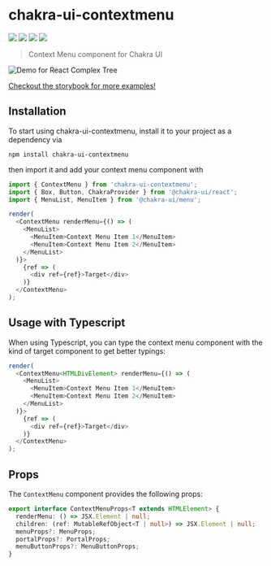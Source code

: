 # chakra-ui-contextmenu

![](https://badgen.net/npm/v/chakra-ui-contextmenu)
![](https://badgen.net/npm/types/chakra-ui-contextmenu)
[![](https://badgen.net/bundlephobia/dependency-count/react-complex-tree)](https://bundlephobia.com/package/chakra-ui-contextmenu)
[![](https://badgen.net/bundlephobia/minzip/react-complex-tree)](https://bundlephobia.com/package/chakra-ui-contextmenu)

> Context Menu component for Chakra UI

![Demo for React Complex Tree](https://i.imgur.com/LDeTCoQ.gif)

[Checkout the storybook for more examples!](http://lukasbach.github.io/chakra-ui-contextmenu/)

## Installation

To start using chakra-ui-contextmenu, install it to your project as a dependency via

```
npm install chakra-ui-contextmenu
```

then import it and add your context menu component with

```typescript jsx
import { ContextMenu } from 'chakra-ui-contextmenu';
import { Box, Button, ChakraProvider } from '@chakra-ui/react';
import { MenuList, MenuItem } from '@chakra-ui/menu';

render(
  <ContextMenu renderMenu={() => (
    <MenuList>
      <MenuItem>Context Menu Item 1</MenuItem>
      <MenuItem>Context Menu Item 2</MenuItem>
    </MenuList>
  )}>
    {ref => (
      <div ref={ref}>Target</div>
    )}
  </ContextMenu>
);
```

## Usage with Typescript

When using Typescript, you can type the context menu component with the kind
of target component to get better typings:

```typescript jsx
render(
  <ContextMenu<HTMLDivElement> renderMenu={() => (
    <MenuList>
      <MenuItem>Context Menu Item 1</MenuItem>
      <MenuItem>Context Menu Item 2</MenuItem>
    </MenuList>
  )}>
    {ref => (
      <div ref={ref}>Target</div>
    )}
  </ContextMenu>
);
```

## Props

The `ContextMenu` component provides the following props:

```typescript
export interface ContextMenuProps<T extends HTMLElement> {
  renderMenu: () => JSX.Element | null;
  children: (ref: MutableRefObject<T | null>) => JSX.Element | null;
  menuProps?: MenuProps;
  portalProps?: PortalProps;
  menuButtonProps?: MenuButtonProps;
}
```